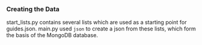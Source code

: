 ### Creating the Data
start_lists.py contains several lists which are used as a starting point for guides.json. main.py used `json` to create a json from these lists, which form the basis of the MongoDB database.